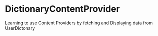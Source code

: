 # DictionaryContentProvider
Learning to use Content Providers by fetching and Displaying data from UserDictonary
